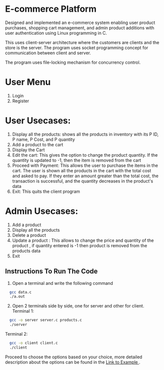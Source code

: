 
# E-commerce Platform
Designed and implemented an e-commerce system enabling user product purchases, shopping cart management,
and admin product additions with user authentication using Linux programming in C. 

This uses client-server architecture where the customers are clients and the store is the server. The program uses socket programming concept for communication between client and server.

The program uses file-locking mechanism for concurrency control.

# User Menu
1. Login
2. Register

# User Usecases:
1.  Display all the products: shows all the products in inventory with its P ID, P name, P Cost, and P quantity
2.  Add a product to the cart
3.  Display the Cart
4.  Edit the cart: This gives the option to change the product quantity. If the quantity is updated to -1, then the item is removed from the cart
5.  Proceed with Payment: This allows the user to purchase the items in the cart. The user is shown all the products in the cart with the total cost and asked to pay. If they enter an amount greater than the total cost, the transaction is successful, and the quantity decreases in the product's data
6.  Exit: This quits the client program

# Admin Usecases:
1. Add a product
2. Display all the products
3. Delete a product
4. Update a product : This allows to change the price and quantity of the product , if quantity entered is -1 then
product is removed from the products data
5. Exit 












## Instructions To Run The Code

1. Open a terminal and write the following command
```bash
  gcc data.c
  ./a.out
```
2. Open 2 terminals side by side, one for server and other for client.
Terminal 1:
```bash
  gcc -o server server.c products.c
  ./server
```
Terminal 2:
```bash
  gcc -o client client.c
  ./client
```

Proceed to choose the options based on your choice, more detailed description about the options can be found in the
[Link to Example ](OS_Report.pdf).
